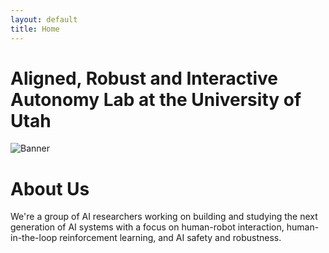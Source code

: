 ```yaml
---
layout: default
title: Home
---
```

<div class="lab-name">
  <h1> Aligned, Robust and Interactive Autonomy Lab at the University of Utah</h1>
</div>

<div class="banner">
  <img src="{{ '/assets/images/PXL_20240914_141904501.jpg' | relative_url }}" alt="Banner">
</div>


<div class="home-section">
  <h1>About Us</h1>
  <div class="home-feature">
    <div class="home-feature-info">
      <p>
        We're a group of AI researchers working on building and studying the next generation of AI systems with a focus on human-robot interaction, human-in-the-loop reinforcement learning, and AI safety and robustness. 
      </p>
    </div>
  </div>


  <!---<h2>Recent News</h2>
  <div class="home-feature">
    <div class="home-feature-info">
      <p>
        Here you can add recent updates or news. For example, new research findings, publications, events, etc.
      </p>
    </div>
  </div>
  ---!>
</div>

